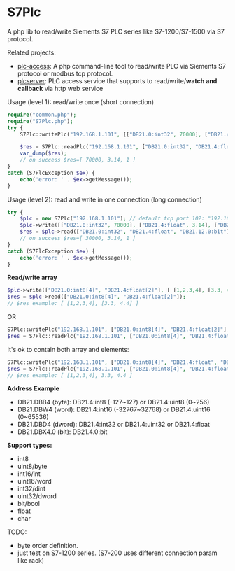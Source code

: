 # S7Plc

A php lib to read/write Siements S7 PLC series like S7-1200/S7-1500 via S7 protocol.

Related projects:

- [plc-access](https://github.com/skyshore2001/plc-access/): A php command-line tool to read/write PLC via Siements S7 protocol or modbus tcp protocol.
- [plcserver](https://github.com/skyshore2001/plcserver/): PLC access service that supports to read/write/**watch and callback** via http web service

Usage (level 1): read/write once (short connection)

```php
require("common.php");
require("S7Plc.php");
try {
	S7Plc::writePlc("192.168.1.101", [["DB21.0:int32", 70000], ["DB21.4:float", 3.14], ["DB21.12.0:bit", 1]]);

	$res = S7Plc::readPlc("192.168.1.101", ["DB21.0:int32", "DB21.4:float", "DB21.12.0:bit"]);
	var_dump($res);
	// on success $res=[ 70000, 3.14, 1 ]
}
catch (S7PlcException $ex) {
	echo('error: ' . $ex->getMessage());
}
```

Usage (level 2): read and write in one connection (long connection)

```php
try {
	$plc = new S7Plc("192.168.1.101"); // default tcp port 102: "192.168.1.101:102"
	$plc->write([["DB21.0:int32", 70000], ["DB21.4:float", 3.14], ["DB21.12.0:bit", 1]]);
	$res = $plc->read(["DB21.0:int32", "DB21.4:float", "DB21.12.0:bit"]);
	// on success $res=[ 30000, 3.14, 1 ]
}
catch (S7PlcException $ex) {
	echo('error: ' . $ex->getMessage());
}
```

**Read/write array**

```php
$plc->write(["DB21.0:int8[4]", "DB21.4:float[2]"], [ [1,2,3,4], [3.3, 4.4] ]);
$res = $plc->read(["DB21.0:int8[4]", "DB21.4:float[2]"]);
// $res example: [ [1,2,3,4], [3.3, 4.4] ]
```

OR

```php
S7Plc::writePlc("192.168.1.101", ["DB21.0:int8[4]", "DB21.4:float[2]"], [ [1,2,3,4], [3.3, 4.4] ]);
$res = S7Plc::readPlc("192.168.1.101", ["DB21.0:int8[4]", "DB21.4:float[2]"]);
```

It's ok to contain both array and elements:

```php
S7Plc::writePlc("192.168.1.101", ["DB21.0:int8[4]", "DB21.4:float", "DB21.8:float"], [ [1,2,3,4], 3.3, 4.4 ]);
$res = S7Plc::readPlc("192.168.1.101", ["DB21.0:int8[4]", "DB21.4:float", "DB21.8:float"]);
// $res example: [ [1,2,3,4], 3.3, 4.4 ]
```

**Address Example**

- DB21.DBB4 (byte): DB21.4:int8 (-127~127) or DB21.4:uint8 (0~256)
- DB21.DBW4 (word): DB21.4:int16 (-32767~32768) or DB21.4:uint16 (0~65536)
- DB21.DBD4 (dword): DB21.4:int32 or DB21.4:uint32 or DB21.4:float
- DB21.DBX4.0 (bit): DB21.4.0:bit

**Support types:**

- int8
- uint8/byte
- int16/int
- uint16/word
- int32/dint
- uint32/dword
- bit/bool
- float
- char

TODO:

- byte order definition.
- just test on S7-1200 series. (S7-200 uses different connection param like rack)

